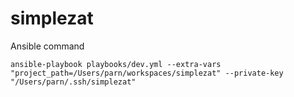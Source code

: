 # simplezat

Ansible command
```
ansible-playbook playbooks/dev.yml --extra-vars "project_path=/Users/parn/workspaces/simplezat" --private-key "/Users/parn/.ssh/simplezat"
```
